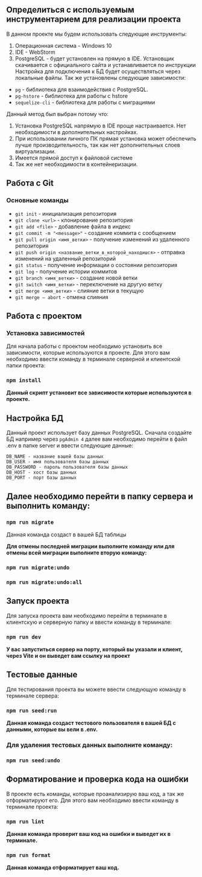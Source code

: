 ## Определиться с используемым инструментарием для реализации проекта
В данном проекте мы будем использовать следующие инструменты:
1. Операционная система - Windows 10
2. IDE - WebStorm
3. PostgreSQL - будет установлен на прямую в IDE. Установщик скачивается с официального сайта и устанавливается по инструкции\
Настройка для подключения к БД будет осуществляться через локальные файлы.
Так же установлены следующие зависимости:
- `pg` - библиотека для взаимодействия с PostgreSQL.
- `pg-hstore` - библиотека для работы с hstore
- `sequelize-cli` - библиотека для работы с миграциями

Данный метод был выбран потому что:
1. Установка PostgreSQL напрямую в IDE проще настраивается. Нет необходимости в дополнительных настройках.
2. При использовании личного ПК прямая установка может обеспечить лучше производительность, так как нет дополнительных слоев виртуализации.
3. Имеется прямой доступ к файловой системе
4. Так же нет необходимости в контейнеризации.

## Работа с Git
### Основные команды

- `git init` - инициализация репозитория
- `git clone <url>` - клонирование репозитория
- `git add <file>` - добавление файла в индекс
- `git commit -m "<message>"` - создание коммита с сообщением
- `git pull origin <имя_ветки>` - получение изменений из удаленного репозитория
- `git push origin <название_ветки_в_которой_находишся>` - отправка изменений на удаленный репозиторий
- `git status` - получение информации о состоянии репозитория
- `git log` - получение истории коммитов
- `git branch <имя_ветки>` - создание новой ветки
- `git switch <имя_ветки>` - переключение на другую ветку
- `git merge <имя_ветки>` - слияние ветки в текущую
- `git merge — abort` - отмена слияния

## Работа с проектом
### Установка зависимостей
Для начала работы с проектом необходимо установить все зависимости, которые используются в проекте. Для этого вам необходимо ввести команду в терминале серверной и клиентской папки проекта:

### `npm install`
**Данный скрипт установит все зависимости которые используются в проекте.**

## Настройка БД

Данный проект использует базу данных PostgreSQL. Сначала создайте БД например через `pgAdmin 4` далее вам необходимо перейти в файл .env в папке server и ввести следующие данные:
```
DB_NAME - название вашей базы данных
DB_USER - имя пользователя базы данных
DB_PASSWORD - пароль пользователя базы данных
DB_HOST - хост базы данных
DB_PORT - порт базы данных
```

## Далее необходимо перейти в папку сервера и выполнить команду:
###  `npm run migrate`
Данная команда создаст в вашей БД таблицы 

**Для отмены последней миграции выполните команду или для отмены всей миграции выполните вторую команду:**
###  `npm run migrate:undo`
###  `npm run migrate:undo:all`

## Запуск проекта
Для запуска проекта вам необходимо перейти в терминале в клиентскую и серверную папку и ввести команду в терминале:
### `npm run dev`

**У вас запуститься сервер на порту, который вы указали и клиент, через Vite и он выведет вам ссылку на проект**

## Тестовые данные
Для тестирования проекта вы можете ввести следующую команду в терминале сервера:
### `npm run seed:run`
**Данная команда создаст тестового пользователя в вашей БД с данными, которые вы вели в .env.**

### Для удаления тестовых данных выполните команду:
### `npm run seed:undo`

## Форматирование и проверка кода на ошибки
В проекте есть команды, которые проанализирую ваш код, а так же отформатируют его. Для этого вам необходимо ввести команду в терминале проекта:
### `npm run lint`
**Данная команда проверит ваш код на ошибки и выведет их в терминале.**
### `npm run format`
**Данная команда отформатирует ваш код.**